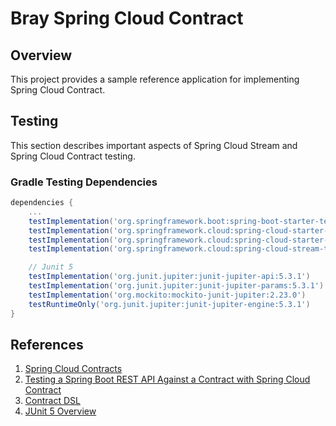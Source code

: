 # Bray Spring Cloud Contract

## Overview

This project provides a sample reference application for implementing Spring Cloud Contract.

## Testing

This section describes important aspects of Spring Cloud Stream and Spring Cloud Contract testing.

### Gradle Testing Dependencies

```groovy
dependencies {
	...
	testImplementation('org.springframework.boot:spring-boot-starter-test')
	testImplementation('org.springframework.cloud:spring-cloud-starter-contract-stub-runner')
	testImplementation('org.springframework.cloud:spring-cloud-starter-contract-verifier')
	testImplementation('org.springframework.cloud:spring-cloud-stream-test-support')

	// Junit 5
    testImplementation('org.junit.jupiter:junit-jupiter-api:5.3.1')
    testImplementation('org.junit.jupiter:junit-jupiter-params:5.3.1')
    testImplementation('org.mockito:mockito-junit-jupiter:2.23.0')
    testRuntimeOnly('org.junit.jupiter:junit-jupiter-engine:5.3.1')
}
```

## References

1. [Spring Cloud Contracts](https://cloud.spring.io/spring-cloud-contract)
2. [Testing a Spring Boot REST API Against a Contract with Spring Cloud Contract](https://reflectoring.io/consumer-driven-contract-provider-spring-cloud-contract/)
3. [Contract DSL](https://cloud.spring.io/spring-cloud-contract/multi/multi__contract_dsl.html)
4. [JUnit 5 Overview](https://junit.org/junit5/docs/current/user-guide/)